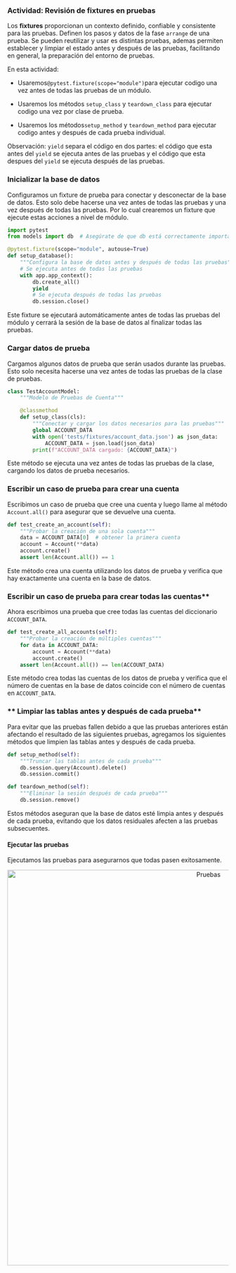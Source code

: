 ### Actividad: Revisión de fixtures en pruebas
Los **fixtures** proporcionan un contexto definido, confiable y consistente para las pruebas. Definen los pasos y datos de la fase `arrange` de una prueba. 
Se pueden reutilizar y usar es distintas pruebas, ademas permiten establecer y limpiar el estado antes y después de las pruebas, facilitando en general, la preparación del entorno de pruebas.

En esta actividad:
- Usaremos`@pytest.fixture(scope="module")`para ejecutar codigo una vez antes de todas las pruebas de un módulo.
 
- Usaremos los métodos `setup_class` y `teardown_class` para ejecutar codigo una vez por clase de prueba.

- Usaremos los métodos`setup_method` y  `teardown_method` para ejecutar codigo antes y después de cada prueba individual.

Observación: `yield`  separa el código en dos partes: el código que esta antes del `yield` se ejecuta  antes de las pruebas  y el código que esta despues del `yield` se ejecuta después de las pruebas.


### **Inicializar la base de datos**

Configuramos un fixture de prueba para conectar y desconectar de la base de datos. Esto solo debe hacerse una vez antes de todas las pruebas y una vez después de todas las pruebas. Por lo cual crearemos un fixture que ejecute estas acciones a nivel de módulo.

```python
import pytest
from models import db  # Asegúrate de que db está correctamente importado

@pytest.fixture(scope="module", autouse=True)
def setup_database():
    """Configura la base de datos antes y después de todas las pruebas"""
    # Se ejecuta antes de todas las pruebas
    with app.app_context():
        db.create_all()
        yield
        # Se ejecuta después de todas las pruebas
        db.session.close()
```

Este fixture se ejecutará automáticamente antes de todas las pruebas del módulo y cerrará la sesión de la base de datos al finalizar todas las pruebas.

### **Cargar datos de prueba**

Cargamos algunos datos de prueba que serán usados durante las pruebas. Esto solo necesita hacerse una vez antes de todas las pruebas de la clase de pruebas.

```python
class TestAccountModel:
    """Modelo de Pruebas de Cuenta"""

    @classmethod
    def setup_class(cls):
        """Conectar y cargar los datos necesarios para las pruebas"""
        global ACCOUNT_DATA
        with open('tests/fixtures/account_data.json') as json_data:
            ACCOUNT_DATA = json.load(json_data)
        print(f"ACCOUNT_DATA cargado: {ACCOUNT_DATA}")

```

Este método se ejecuta una vez antes de todas las pruebas de la clase, cargando los datos de prueba necesarios.

### **Escribir un caso de prueba para crear una cuenta**
Escribimos un caso de prueba que cree una cuenta y luego llame al método `Account.all()` para asegurar que se devuelve una cuenta.
```python
def test_create_an_account(self):
    """Probar la creación de una sola cuenta"""
    data = ACCOUNT_DATA[0]  # obtener la primera cuenta
    account = Account(**data)
    account.create()
    assert len(Account.all()) == 1
```
Este método crea una cuenta utilizando los datos de prueba y verifica que hay exactamente una cuenta en la base de datos.

### Escribir un caso de prueba para crear todas las cuentas**

Ahora escribimos una prueba que cree todas las cuentas del diccionario `ACCOUNT_DATA`.
```python
def test_create_all_accounts(self):
    """Probar la creación de múltiples cuentas"""
    for data in ACCOUNT_DATA:
        account = Account(**data)
        account.create()
    assert len(Account.all()) == len(ACCOUNT_DATA)
```
Este método crea todas las cuentas de los datos de prueba y verifica que el número de cuentas en la base de datos coincide con el número de cuentas en `ACCOUNT_DATA`.

### ** Limpiar las tablas antes y después de cada prueba**

Para evitar que las pruebas fallen debido a que las pruebas anteriores están afectando el resultado de las siguientes pruebas, agregamos los siguientes métodos que limpien las tablas antes y después de cada prueba.
```python
def setup_method(self):
    """Truncar las tablas antes de cada prueba"""
    db.session.query(Account).delete()
    db.session.commit()

def teardown_method(self):
    """Eliminar la sesión después de cada prueba"""
    db.session.remove()
```

Estos métodos aseguran que la base de datos esté limpia antes y después de cada prueba, evitando que los datos residuales afecten a las pruebas subsecuentes.

#### Ejecutar las pruebas
Ejecutamos las pruebas para asegurarnos que todas pasen exitosamente.
 <div align="center">
      <img src="https://i.postimg.cc/HLkhQhFS/12-1.png" alt="Pruebas" width="900" />
    </div>
	